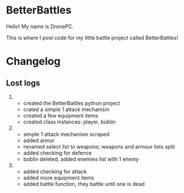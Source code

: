 # BetterBattles
Hello! My name is DronePC.

This is where I post code for my little battle project called BetterBattles!

# Changelog

## Lost logs
1.
   * created the BetterBattles python project
   * crated a simple 1 attack mechanism
   * created a few equipment items
   * created class instances: player, boblin

1.
   * simple 1 attack mechanism scraped
   * added armor
   * renamed select list to weapons; weapons and armour lists split
   * added checking for defence
   * boblin deleted, added enemies list with 1 enemy

1. 
   * added checking for attack
   * added more equipment items
   * added battle function, they battle until one is dead
